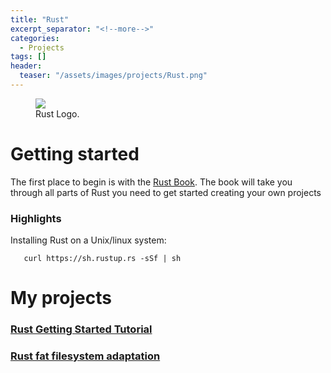 ```yaml
---
title: "Rust"
excerpt_separator: "<!--more-->"
categories:
  - Projects
tags: []
header:
  teaser: "/assets/images/projects/Rust.png"
---
```


<figure class="align-left">
	<img src="{{site.url}}{{site.baseurl}}/assets/images/projects/Rust.png" />
	<figcaption>Rust Logo.</figcaption>
</figure>

# Getting started

The first place to begin is with the [Rust Book](https://doc.rust-lang.org/book/). The book will take you through all parts of Rust you need to get started creating your own projects

### Highlights

Installing Rust on a Unix/linux system:

   ```
      curl https://sh.rustup.rs -sSf | sh
   ```
   
# My projects

### [Rust Getting Started Tutorial](https://github.com/Jcrash29/RustTutorial)

### [Rust fat filesystem adaptation](https://gitlab.com/Jcrash29/fat-rs)
